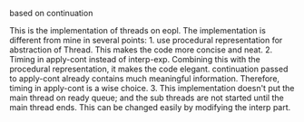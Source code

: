 based on continuation

This is the implementation of threads on eopl. The implementation is
different from mine in several points:
    1. use procedural representation for abstraction of Thread. This makes
       the code more concise and neat.
    2. Timing in apply-cont instead of interp-exp. Combining this with
       the procedural representation, it makes the code elegant.
       continuation passed to apply-cont already contains much meaningful
       information. Therefore, timing in apply-cont is a wise choice.
    3. This implementation doesn't put the main thread on ready queue; and the sub
       threads are not started until the main thread ends. This can be changed
       easily by modifying the interp part.
